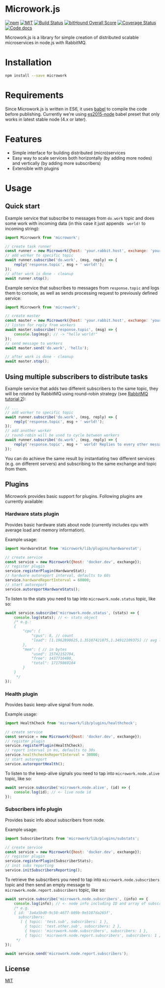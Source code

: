 Microwork.js
=========================

[![npm](https://img.shields.io/npm/v/microwork.svg)](https://www.npmjs.com/package/microwork)
[![MIT](https://img.shields.io/npm/l/microwork.svg)](http://opensource.org/licenses/MIT)
[![Build Status](https://travis-ci.org/yamalight/microwork.svg?branch=master)](https://travis-ci.org/yamalight/microwork)
[![bitHound Overall Score](https://www.bithound.io/github/yamalight/microwork/badges/score.svg)](https://www.bithound.io/github/yamalight/microwork)
[![Coverage Status](https://coveralls.io/repos/github/yamalight/microwork/badge.svg?branch=master)](https://coveralls.io/github/yamalight/microwork?branch=master)
[![Code docs](https://img.shields.io/badge/code-docs-blue.svg)](http://yamalight.github.io/microwork/)

Microwork.js is a library for simple creation of distributed scalable microservices in node.js with RabbitMQ.

# Installation
```sh
npm install --save microwork
```

# Requirements

Since Microwork.js is written in ES6, it uses [babel](https://babeljs.io/) to compile the code before publishing. Currently we're using [es2015-node](https://github.com/rtsao/babel-preset-es2015-node) babel preset that only works in latest stable node (4.x or later).

# Features

* Simple interface for building distributed (micro)services
* Easy way to scale services both horizontally (by adding more nodes) and vertically (by adding more subscribers)
* Extensible with plugins

# Usage

## Quick start

Example service that subscribe to messages from `do.work` topic and does some work with incoming data (in this case it just appends ` world!` to incoming string):
```js
import Microwork from 'microwork';

// create task runner
const runner = new Microwork({host: 'your.rabbit.host', exchange: 'your.exchange'});
// add worker to specific topic
await runner.subscribe('do.work', (msg, reply) => {
    reply('response.topic', msg + ' world!');
});
// after work is done - cleanup
await runner.stop();
```

Example service that subscribes to messages from `response.topic` and logs them to console, as well as sends processing request to previously defined service:
```js
import Microwork from 'microwork';

// create master
const master = new Microwork({host: 'your.rabbit.host', exchange: 'your.exchange'});
// listen for reply from workers
await master.subscribe('response.topic', (msg) => {
    console.log(msg); // -> "hello world!"
});
// send message to workers
await master.send('do.work', 'hello');

// after work is done - cleanup
await master.stop();
```

## Using multiple subscribers to distribute tasks

Example service that adds two different subscribers to the same topic, they will be rotated by RabbitMQ using round-robin strategy (see [RabbitMQ tutorial 2](https://www.rabbitmq.com/tutorials/tutorial-two-javascript.html)):
```js
// ...
// add worker to specific topic
await runner.subscribe('do.work', (msg, reply) => {
    reply('response.topic', msg + ' world!');
});
// add another worker
// round-robin will be used to cycle between workers
await runner.subscribe('do.work', (msg, reply) => {
    reply('response.topic', msg + ' world! Replies to every other message.');
});
```

You can do achieve the same result by instantiating two different services (e.g. on different servers) and subscribing to the same exchange and topic from them.

## Plugins

Microwork provides basic support for plugins.
Following plugins are currently available:

### Hardware stats plugin

Provides basic hardware stats about node (currently includes cpu with average load and memory information).

Example usage:
```js
import HardwareStat from 'microwork/lib/plugins/hardwarestat';

// create service
const service = new Microwork({host: 'docker.dev', exchange});
// register plugin
service.registerPlugin(HardwareStat);
// hardware autoreport interval, defaults to 60s
service.hardwareReportInterval = 60000;
// start autoreport
service.autoreportHardwareStats();
```

To listen to the stats you need to tap into `microwork.node.status` topic, like so:
```js
await service.subscribe('microwork.node.status', (stats) => {
    console.log(stats); // <- stats object
    /* e.g.:
    {
        "cpu": {
            "cpus": 8, // count
            "load": [1.1962890625,1.35107421875,1.34912109375] // avg load in last 1m, 5m, 15m
        },
        "mem": { // in bytes
            "used": 15742152704,
            "free": 1437716480,
            "total": 17179869184
        }
    }
     */
});
```

### Health plugin

Provides basic keep-alive signal from node.

Example usage:
```js
import HealthCheck from 'microwork/lib/plugins/healthcheck';

// create service
const service = new Microwork({host: 'docker.dev', exchange});
// register plugin
service.registerPlugin(HealthCheck);
// report interval in ms, defaults to 30s
service.healthchecksReportInterval = 30000;
// start autoreport
service.autoreportHealth();
```

To listen to the keep-alive signals you need to tap into `microwork.node.alive` topic, like so:
```js
await service.subscribe('microwork.node.alive', (id) => {
    console.log(id); // <- live node id
});
```

### Subscribers info plugin

Provides basic info about subscribers from node.

Example usage:
```js
import SubscriberStats from 'microwork/lib/plugins/substats';

// create service
const service = new Microwork({host: 'docker.dev', exchange});
// register plugin
service.registerPlugin(SubscriberStats);
// init subs reporting
service.initSubscribersReporting();
```

To retrieve the subscribers you need to tap into `microwork.node.subscribers` topic and then send an empty message to `microwork.node.report.subscribers` topic, like so:
```js
await service.subscribe('microwork.node.subscribers', (info) => {
    console.log(info); // <- node info including ID and array of subscribed topics
    /* e.g.
    { id: '3a4a5bd0-9c58-4677-b89b-9e5107da265f',
      subscribers:
       [ { topic: 'test.sub', subscribers: 1 },
         { topic: 'test.other.sub', subscribers: 2 },
         { topic: 'microwork.node.subscribers', subscribers: 1 },
         { topic: 'microwork.node.report.subscribers', subscribers: 1 } ] }
     */
});

await service.send('microwork.node.report.subscribers');
```


## License

[MIT](http://www.opensource.org/licenses/mit-license)
